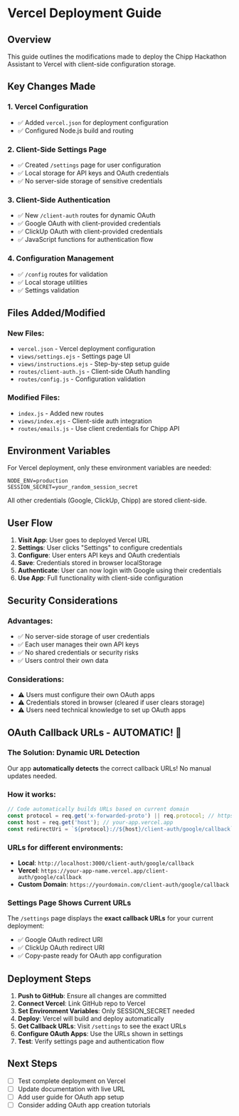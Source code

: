 # Vercel Deployment Guide

## Overview

This guide outlines the modifications made to deploy the Chipp Hackathon Assistant to Vercel with client-side configuration storage.

## Key Changes Made

### 1. Vercel Configuration
- ✅ Added `vercel.json` for deployment configuration
- ✅ Configured Node.js build and routing

### 2. Client-Side Settings Page
- ✅ Created `/settings` page for user configuration
- ✅ Local storage for API keys and OAuth credentials
- ✅ No server-side storage of sensitive credentials

### 3. Client-Side Authentication
- ✅ New `/client-auth` routes for dynamic OAuth
- ✅ Google OAuth with client-provided credentials
- ✅ ClickUp OAuth with client-provided credentials
- ✅ JavaScript functions for authentication flow

### 4. Configuration Management
- ✅ `/config` routes for validation
- ✅ Local storage utilities
- ✅ Settings validation

## Files Added/Modified

### New Files:
- `vercel.json` - Vercel deployment configuration
- `views/settings.ejs` - Settings page UI
- `views/instructions.ejs` - Step-by-step setup guide
- `routes/client-auth.js` - Client-side OAuth handling
- `routes/config.js` - Configuration validation

### Modified Files:
- `index.js` - Added new routes
- `views/index.ejs` - Client-side auth integration
- `routes/emails.js` - Use client credentials for Chipp API

## Environment Variables

For Vercel deployment, only these environment variables are needed:
```
NODE_ENV=production
SESSION_SECRET=your_random_session_secret
```

All other credentials (Google, ClickUp, Chipp) are stored client-side.

## User Flow

1. **Visit App**: User goes to deployed Vercel URL
2. **Settings**: User clicks "Settings" to configure credentials
3. **Configure**: User enters API keys and OAuth credentials
4. **Save**: Credentials stored in browser localStorage
5. **Authenticate**: User can now login with Google using their credentials
6. **Use App**: Full functionality with client-side configuration

## Security Considerations

### Advantages:
- ✅ No server-side storage of user credentials
- ✅ Each user manages their own API keys
- ✅ No shared credentials or security risks
- ✅ Users control their own data

### Considerations:
- ⚠️ Users must configure their own OAuth apps
- ⚠️ Credentials stored in browser (cleared if user clears storage)
- ⚠️ Users need technical knowledge to set up OAuth apps

## OAuth Callback URLs - AUTOMATIC! 🎉

### **The Solution: Dynamic URL Detection**
Our app **automatically detects** the correct callback URLs! No manual updates needed.

### **How it works:**
```javascript
// Code automatically builds URLs based on current domain
const protocol = req.get('x-forwarded-proto') || req.protocol; // https
const host = req.get('host'); // your-app.vercel.app
const redirectUri = `${protocol}://${host}/client-auth/google/callback`;
```

### **URLs for different environments:**
- **Local**: `http://localhost:3000/client-auth/google/callback`
- **Vercel**: `https://your-app-name.vercel.app/client-auth/google/callback`
- **Custom Domain**: `https://yourdomain.com/client-auth/google/callback`

### **Settings Page Shows Current URLs**
The `/settings` page displays the **exact callback URLs** for your current deployment:
- ✅ Google OAuth redirect URI
- ✅ ClickUp OAuth redirect URI
- ✅ Copy-paste ready for OAuth app configuration

## Deployment Steps

1. **Push to GitHub**: Ensure all changes are committed
2. **Connect Vercel**: Link GitHub repo to Vercel
3. **Set Environment Variables**: Only SESSION_SECRET needed
4. **Deploy**: Vercel will build and deploy automatically
5. **Get Callback URLs**: Visit `/settings` to see the exact URLs
6. **Configure OAuth Apps**: Use the URLs shown in settings
7. **Test**: Verify settings page and authentication flow

## Next Steps

- [ ] Test complete deployment on Vercel
- [ ] Update documentation with live URL
- [ ] Add user guide for OAuth app setup
- [ ] Consider adding OAuth app creation tutorials
